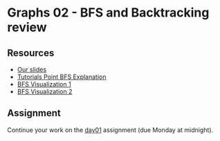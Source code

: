 
# Graphs 02 - BFS and Backtracking review

## Resources

- [Our slides](https://drive.google.com/open?id=11---d5MbDY6IY8bGx65TPZbVaUP8z5gnm3fHLNAVk90)
- [Tutorials Point BFS Explanation](https://www.tutorialspoint.com/data_structures_algorithms/breadth_first_traversal.htm)
- [BFS Visualization 1](https://visualgo.net/en/dfsbfs)
- [BFS Visualization 2](https://www.cs.usfca.edu/~galles/visualization/BFS.html)

## Assignment

Continue your work on the [day01](https://github.com/Olin-DSA/DSA-19/tree/master/graphs/day01) assignment (due Monday at midnight).
